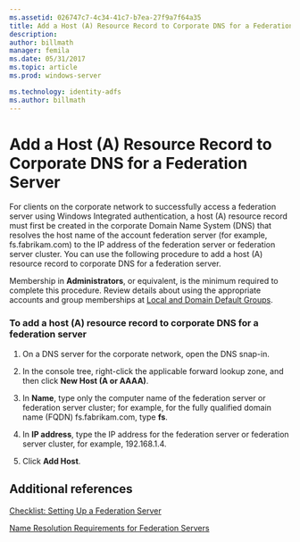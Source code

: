 ```yaml
---
ms.assetid: 026747c7-4c34-41c7-b7ea-27f9a7f64a35
title: Add a Host (A) Resource Record to Corporate DNS for a Federation Server
description:
author: billmath
manager: femila
ms.date: 05/31/2017
ms.topic: article
ms.prod: windows-server

ms.technology: identity-adfs
ms.author: billmath
---
```


# Add a Host (A) Resource Record to Corporate DNS for a Federation Server



For clients on the corporate network to successfully access a federation server using Windows Integrated authentication, a host \(A\) resource record must first be created in the corporate Domain Name System \(DNS\) that resolves the host name of the account federation server \(for example, fs.fabrikam.com\) to the IP address of the federation server or federation server cluster. You can use the following procedure to add a host \(A\) resource record to corporate DNS for a federation server.  
  
Membership in **Administrators**, or equivalent, is the minimum required to complete this procedure.  Review details about using the appropriate accounts and group memberships at [Local and Domain Default Groups](https://go.microsoft.com/fwlink/?LinkId=83477).   
  
### To add a host \(A\) resource record to corporate DNS for a federation server  
  
1.  On a DNS server for the corporate network, open the DNS snap\-in.  
  
2.  In the console tree, right\-click the applicable forward lookup zone, and then click **New Host \(A or AAAA\)**.  
  
3.  In **Name**, type only the computer name of the federation server or federation server cluster; for example, for the fully qualified domain name \(FQDN\) fs.fabrikam.com, type **fs**.  
  
4.  In **IP address**, type the IP address for the federation server or federation server cluster, for example, 192.168.1.4.  
  
5.  Click **Add Host**.  
  
## Additional references  
[Checklist: Setting Up a Federation Server](Checklist--Setting-Up-a-Federation-Server.md)  
  
[Name Resolution Requirements for Federation Servers](https://technet.microsoft.com/library/dd807055.aspx)  
  

